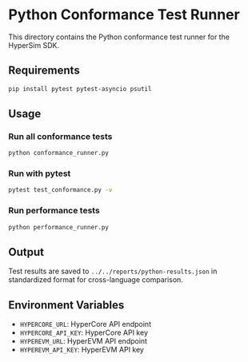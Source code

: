 # Python Conformance Test Runner

This directory contains the Python conformance test runner for the HyperSim SDK.

## Requirements

```bash
pip install pytest pytest-asyncio psutil
```

## Usage

### Run all conformance tests
```bash
python conformance_runner.py
```

### Run with pytest
```bash
pytest test_conformance.py -v
```

### Run performance tests
```bash
python performance_runner.py
```

## Output

Test results are saved to `../../reports/python-results.json` in standardized format for cross-language comparison.

## Environment Variables

- `HYPERCORE_URL`: HyperCore API endpoint
- `HYPERCORE_API_KEY`: HyperCore API key
- `HYPEREVM_URL`: HyperEVM API endpoint
- `HYPEREVM_API_KEY`: HyperEVM API key
